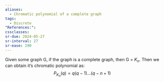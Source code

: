 ```yaml
---
aliases:
  - Chromatic polynomial of a complete graph
tags:
  - Discrete
"References:": 
cssclasses: 
sr-due: 2024-05-27
sr-interval: 27
sr-ease: 290
---
```

Given some graph G, if the graph is a complete graph, then G = $K_n$. Then we can obtain it’s chromatic polynomial as: 
$$
P_{K_n}(q) = q(q-1)...(q-n+1)
$$

